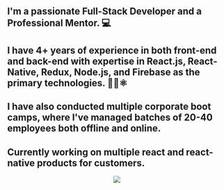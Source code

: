 ## I'm a passionate **Full-Stack Developer** and a **Professional Mentor**. 💻

## I have 4+ years of experience in both front-end and back-end with expertise in React.js, React-Native, Redux, Node.js, and Firebase as the primary technologies. 👩‍💻⚛

## I have also conducted multiple corporate boot camps, where I've managed batches of 20-40 employees both offline and online. 

## Currently working on multiple react and react-native products for customers.


<p align="center" >   
  <img src="https://profile-counter.glitch.me/manancodes/count.svg" />  
</p>
